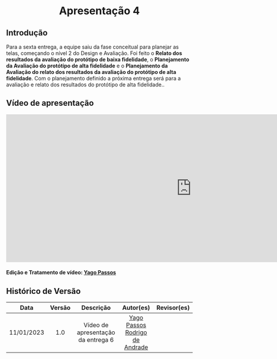 <h1 align="center">Apresentação 4</h1>

## Introdução

Para a sexta entrega, a equipe saiu da fase conceitual para planejar as telas, começando o nível 2 do Design e Avaliação. Foi feito o **Relato dos resultados da avaliação do protótipo de baixa fidelidade**, o **Planejamento da Avaliação do protótipo de alta fidelidade** e o **Planejamento da Avaliação do relato dos resultados da avaliação do protótipo de alta fidelidade**. Com o planejamento definido a próxima entrega será para a avaliação e relato dos resultados do protótipo de alta fidelidade..

## Vídeo de apresentação

<iframe width="1000vw" height="400vh" src="https://youtube.com/embed/fsgkFE06X74" title="YouTube video player" frameborder="0" allow="accelerometer; autoplay; clipboard-write; encrypted-media; gyroscope; picture-in-picture" allowfullscreen></iframe> 

#### Edição e Tratamento de vídeo: [Yago Passos](https://github.com/yagompassos)

## Histórico de Versão

|    Data    | Versão |                         Descrição                         |                      Autor(es)                       |                       Revisor(es)                       |
| :--------: | :----: | :-------------------------------------------------------: | :--------------------------------------------------: | :-----------------------------------------------------: |
| 11/01/2023 |  1.0   |            Vídeo de apresentação da entrega 6             | [Yago Passos](https://github.com/yagompassos) [Rodrigo de Andrade](https://github.com/OrlandiRodrigo) |
